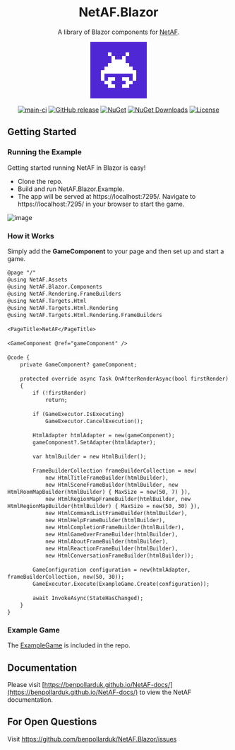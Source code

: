 <div align="center">

# NetAF.Blazor

A library of Blazor components for [NetAF](http://www.github.com/benpollarduk/netaf).

![icon](.nuget/Icon.bmp)

[![main-ci](https://github.com/benpollarduk/NetAF.Blazor/actions/workflows/main-ci.yml/badge.svg)](https://github.com/benpollarduk/NetAF.Blazor/actions/workflows/main-ci.yml)
[![GitHub release](https://img.shields.io/github/release/benpollarduk/NetAF.Blazor.svg)](https://github.com/benpollarduk/NetAF.Blazor/releases)
[![NuGet](https://img.shields.io/nuget/v/netaf.blazor.svg)](https://www.nuget.org/packages/netaf.blazor/)
[![NuGet Downloads](https://img.shields.io/nuget/dt/netaf.blazor)](https://www.nuget.org/packages/netaf.blazor/)
[![License](https://img.shields.io/github/license/benpollarduk/NetAF.Blazor.svg)](https://opensource.org/licenses/MIT)

</div>

## Getting Started

### Running the Example
Getting started running NetAF in Blazor is easy!

* Clone the repo.
* Build and run NetAF.Blazor.Example.
* The app will be served at https://localhost:7295/. Navigate to https://localhost:7295/ in your browser to start the game.

![image](https://github.com/user-attachments/assets/c2d482f4-6137-4f7f-80be-a6ef839fd973)

### How it Works
Simply add the **GameComponent** to your page and then set up and start a game.

```
@page "/"
@using NetAF.Assets
@using NetAF.Blazor.Components
@using NetAF.Rendering.FrameBuilders
@using NetAF.Targets.Html
@using NetAF.Targets.Html.Rendering
@using NetAF.Targets.Html.Rendering.FrameBuilders

<PageTitle>NetAF</PageTitle>

<GameComponent @ref="gameComponent" />

@code {
    private GameComponent? gameComponent;

    protected override async Task OnAfterRenderAsync(bool firstRender)
    {
        if (!firstRender)
            return;

        if (GameExecutor.IsExecuting)
            GameExecutor.CancelExecution();

        HtmlAdapter htmlAdapter = new(gameComponent);
        gameComponent?.SetAdapter(htmlAdapter);

        var htmlBuilder = new HtmlBuilder();

        FrameBuilderCollection frameBuilderCollection = new(
            new HtmlTitleFrameBuilder(htmlBuilder),
            new HtmlSceneFrameBuilder(htmlBuilder, new HtmlRoomMapBuilder(htmlBuilder) { MaxSize = new(50, 7) }),
            new HtmlRegionMapFrameBuilder(htmlBuilder, new HtmlRegionMapBuilder(htmlBuilder) { MaxSize = new(50, 30) }),
            new HtmlCommandListFrameBuilder(htmlBuilder),
            new HtmlHelpFrameBuilder(htmlBuilder),
            new HtmlCompletionFrameBuilder(htmlBuilder),
            new HtmlGameOverFrameBuilder(htmlBuilder),
            new HtmlAboutFrameBuilder(htmlBuilder),
            new HtmlReactionFrameBuilder(htmlBuilder),
            new HtmlConversationFrameBuilder(htmlBuilder));

        GameConfiguration configuration = new(htmlAdapter, frameBuilderCollection, new(50, 30));
        GameExecutor.Execute(ExampleGame.Create(configuration));

        await InvokeAsync(StateHasChanged);
    }
}
```
### Example Game
The [ExampleGame](NetAF.Blazor.Example/ExampleGame.cs) is included in the repo.

## Documentation
Please visit [https://benpollarduk.github.io/NetAF-docs/](https://benpollarduk.github.io/NetAF-docs/) to view the NetAF documentation.

## For Open Questions
Visit https://github.com/benpollarduk/NetAF.Blazor/issues
